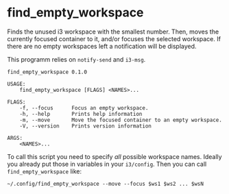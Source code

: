 # find_empty_workspace
Finds the unused i3 workspace with the smallest number.
Then, moves the currently focused container to it, and/or focuses the selected workspace.
If there are no empty workspaces left a notification will be displayed.

This programm relies on `notify-send` and `i3-msg`.

```
find_empty_workspace 0.1.0

USAGE:
    find_empty_workspace [FLAGS] <NAMES>...

FLAGS:
    -f, --focus      Focus an empty workspace.
    -h, --help       Prints help information
    -m, --move       Move the focused container to an empty workspace.
    -V, --version    Prints version information

ARGS:
    <NAMES>...    
```

To call this script you need to specify _all_ possible workspace names.
Ideally you already put those in variables in your `i3/config`.
Then you can call `find_empty_workspace` like:

```
~/.config/find_empty_workspace --move --focus $ws1 $ws2 ... $wsN
```

